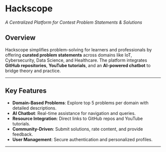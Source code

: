# Hackscope 
*A Centralized Platform for Contest Problem Statements & Solutions*  



##  Overview  
Hackscope simplifies problem-solving for learners and professionals by offering **curated problem statements** across domains like IoT, Cybersecurity, Data Science, and Healthcare. The platform integrates **GitHub repositories**, **YouTube tutorials**, and an **AI-powered chatbot** to bridge theory and practice.  

---

##  Key Features  
- **Domain-Based Problems**: Explore top 5 problems per domain with detailed descriptions.  
- **AI Chatbot**: Real-time assistance for navigation and queries.  
- **Resource Integration**: Direct links to GitHub repos and YouTube tutorials.  
- **Community-Driven**: Submit solutions, rate content, and provide feedback.  
- **User Management**: Secure authentication and personalized profiles.   

---

